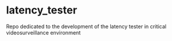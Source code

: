 # latency_tester
Repo dedicated to the development of the latency tester in critical videosurveillance environment
